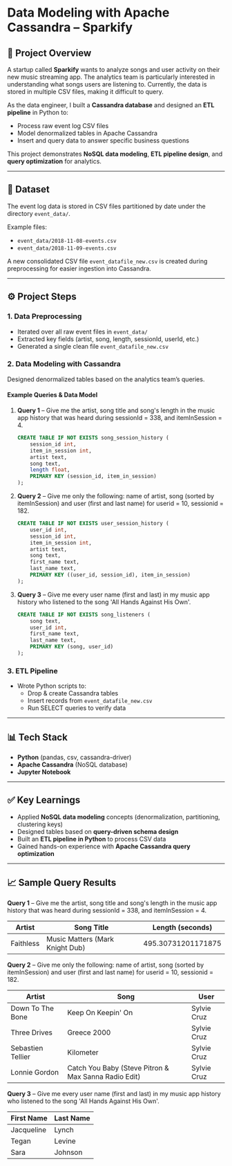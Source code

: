 # Data Modeling with Apache Cassandra – Sparkify

## 📌 Project Overview  
A startup called **Sparkify** wants to analyze songs and user activity on their new music streaming app. The analytics team is particularly interested in understanding what songs users are listening to. Currently, the data is stored in multiple CSV files, making it difficult to query.  

As the data engineer, I built a **Cassandra database** and designed an **ETL pipeline** in Python to:  
- Process raw event log CSV files  
- Model denormalized tables in Apache Cassandra  
- Insert and query data to answer specific business questions  

This project demonstrates **NoSQL data modeling**, **ETL pipeline design**, and **query optimization** for analytics.  

---

## 📂 Dataset  
The event log data is stored in CSV files partitioned by date under the directory `event_data/`.  

Example files:  
- `event_data/2018-11-08-events.csv`  
- `event_data/2018-11-09-events.csv`  

A new consolidated CSV file `event_datafile_new.csv` is created during preprocessing for easier ingestion into Cassandra.  

---

## ⚙️ Project Steps  

### 1. Data Preprocessing  
- Iterated over all raw event files in `event_data/`  
- Extracted key fields (artist, song, length, sessionId, userId, etc.)  
- Generated a single clean file `event_datafile_new.csv`  

### 2. Data Modeling with Cassandra  
Designed denormalized tables based on the analytics team’s queries.  

#### Example Queries & Data Model  

1. **Query 1** – Give me the artist, song title and song's length in the music app history that was heard during sessionId = 338, and itemInSession  = 4.  
   ```sql
   CREATE TABLE IF NOT EXISTS song_session_history (
       session_id int,
       item_in_session int,
       artist text,
       song text,
       length float,
       PRIMARY KEY (session_id, item_in_session)
   );
   ```  

2. **Query 2** – Give me only the following: name of artist, song (sorted by itemInSession) and user (first and last name) for userid = 10, sessionid = 182. 
   ```sql
   CREATE TABLE IF NOT EXISTS user_session_history (
       user_id int,
       session_id int,
       item_in_session int,
       artist text,
       song text,
       first_name text,
       last_name text,
       PRIMARY KEY ((user_id, session_id), item_in_session)
   );
   ```  

3. **Query 3** – Give me every user name (first and last) in my music app history who listened to the song 'All Hands Against His Own'.  
   ```sql
   CREATE TABLE IF NOT EXISTS song_listeners (
       song text,
       user_id int,
       first_name text,
       last_name text,
       PRIMARY KEY (song, user_id)
   );
   ```  

### 3. ETL Pipeline  
- Wrote Python scripts to:  
  - Drop & create Cassandra tables  
  - Insert records from `event_datafile_new.csv`  
  - Run SELECT queries to verify data  

---

## 📊 Tech Stack  
- **Python** (pandas, csv, cassandra-driver)  
- **Apache Cassandra** (NoSQL database)  
- **Jupyter Notebook**  

---

## ✅ Key Learnings  
- Applied **NoSQL data modeling** concepts (denormalization, partitioning, clustering keys)  
- Designed tables based on **query-driven schema design**  
- Built an **ETL pipeline in Python** to process CSV data  
- Gained hands-on experience with **Apache Cassandra query optimization**  

---
## 📈 Sample Query Results  

**Query 1** – Give me the artist, song title and song's length in the music app history that was heard during sessionId = 338, and itemInSession  = 4. 

| Artist    | Song Title                      | Length (seconds)   |
| --------- | ------------------------------- | ------------------ |
| Faithless | Music Matters (Mark Knight Dub) | 495.30731201171875 |


**Query 2** – Give me only the following: name of artist, song (sorted by itemInSession) and user (first and last name) for userid = 10, sessionid = 182.

| Artist            | Song                                                 | User        |
| ----------------- | ---------------------------------------------------- | ----------- |
| Down To The Bone  | Keep On Keepin' On                                   | Sylvie Cruz |
| Three Drives      | Greece 2000                                          | Sylvie Cruz |
| Sebastien Tellier | Kilometer                                            | Sylvie Cruz |
| Lonnie Gordon     | Catch You Baby (Steve Pitron & Max Sanna Radio Edit) | Sylvie Cruz |


**Query 3** – Give me every user name (first and last) in my music app history who listened to the song 'All Hands Against His Own'. 

| First Name | Last Name |
| ---------- | --------- |
| Jacqueline | Lynch     |
| Tegan      | Levine    |
| Sara       | Johnson   |
